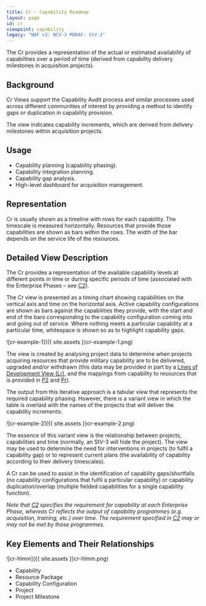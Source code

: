 ```yaml
---
title: Cr – Capability Roadmap
layout: page
id: cr
viewpoint: capability
legacy: "NAF v3: NCV-3 MODAF: StV-3"
---
```



The Cr provides a representation of the actual or estimated availability
of capabilities over a period of time (derived from capability delivery
milestones in acquisition projects).

## Background

Cr Views support the Capability Audit process and similar processes used
across different communities of interest by providing a method to
identify gaps or duplication in capability provision.

The view indicates capability increments, which are derived from
delivery milestones within acquisition projects.

## Usage

-   Capability planning (capability phasing).
-   Capability integration planning.
-   Capability gap analysis.
-   High-level dashboard for acquisition management.

## Representation

Cr is usually shown as a timeline with rows for each capability. The
timescale is measured horizontally. Resources that provide those
capabilities are shown as bars within the rows. The width of the bar
depends on the service life of the resources.

## Detailed View Description

The Cr provides a representation of the available capability levels at
different points in time or during specific periods of time (associated
with the Enterprise Phases – see [C2](c2.html)).

The Cr view is presented as a timing chart showing capabilities on the
vertical axis and time on the horizontal axis. Active capability
configurations are shown as bars against the capabilities they provide,
with the start and end of the bars corresponding to the capability
configuration coming into and going out of service. Where nothing meets
a particular capability at a particular time, whitespace is shown so as
to highlight capability gaps.

![cr-example-1]({{ site.assets }}cr-example-1.png)

The view is created by analysing project data to determine when projects
acquiring resources that provide military capability are to be
delivered, upgraded and/or withdrawn (this data may be provided in part
by a [Lines of Development View (Lr)](lr.html), and the mappings from
capability to resources that is provided in [P2](p2.html) and [Pr](pr.html)).

The output from this iterative approach is a tabular view that
represents the required capability phasing. However, there is a variant
view in which the table is overlaid with the names of the projects that
will deliver the capability increments:

![cr-example-2]({{ site.assets }}cr-example-2.png)


The essence of this variant view is the relationship between projects,
capabilities and time (normally, an StV-3 will hide the project). The
view may be used to determine the need for interventions in projects (to
fulfil a capability gap) or to represent current plans (the availability
of capability according to their delivery timescales).

A Cr can be used to assist in the identification of capability
gaps/shortfalls (no capability configurations that fulfil a particular
capability) or capability duplication/overlap (multiple fielded
capabilities for a single capability function).

*Note that [C2](c2.html) specifies the requirement for capability at each
Enterprise Phase, whereas Cr reflects the output of capability
programmes (e.g. acquisition, training, etc.) over time. The requirement
specified in [C2](c2.html) may or may not be met by those programmes.*

## Key Elements and Their Relationships


![cr-hlmm]({{ site.assets }}cr-hlmm.png)

-   Capability
-   Resource Package
-   Capability Configuration
-   Project
-   Project Milestone
